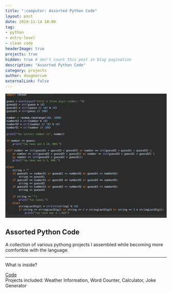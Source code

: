 ```yaml
---
title: ":computer: Assorted Python Code"
layout: post
date: 2019-11-14 10:00
tag: 
- python
- entry-level
- clean code
headerImage: true
projects: true
hidden: true # don't count this post in blog pagination
description: "Assorted Python Code"
category: projects
author: dougmarcum
externalLink: false
---
```


![Screenshot](/assets/images/python_code.png)

## Assorted Python Code    

A collection of various pythong projects I assembled while becoming more comfortble with the language.  

---

What is inside?  
 
[Code](https://github.com/MarcumDoug/Python_Code_Projects)  
Projects included: Weather Information, Word Counter, Calculator, Joke Generator 
